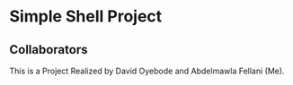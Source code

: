 # Simple Shell Project
## Collaborators
This is a Project Realized by David Oyebode and Abdelmawla Fellani (Me).
